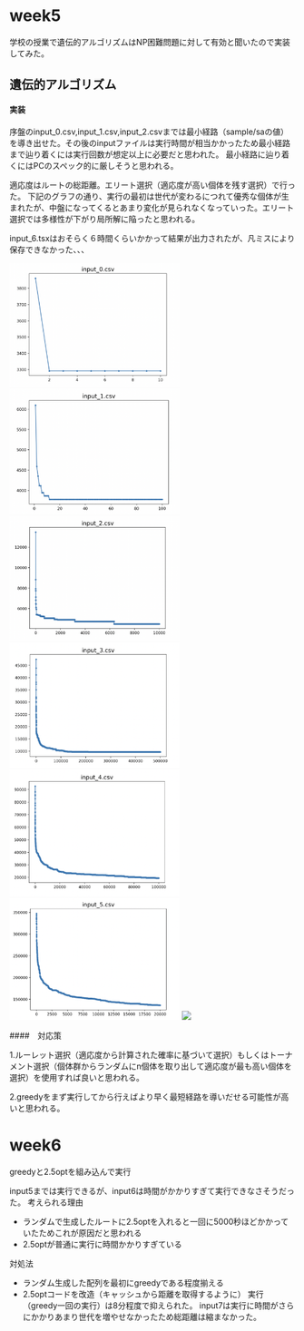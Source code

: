 # week5

学校の授業で遺伝的アルゴリズムはNP困難問題に対して有効と聞いたので実装してみた。

## 遺伝的アルゴリズム

#### 実装

序盤のinput_0.csv,input_1.csv,input_2.csvまでは最小経路（sample/saの値）を導き出せた。その後のinputファイルは実行時間が相当かかったため最小経路まで辿り着くには実行回数が想定以上に必要だと思われた。
最小経路に辿り着くにはPCのスペック的に厳しそうと思われる。

適応度はルートの総距離。エリート選択（適応度が高い個体を残す選択）で行った。
下記のグラフの通り、実行の最初は世代が変わるにつれて優秀な個体が生まれたが、中盤になってくるとあまり変化が見られなくなっていった。エリート選択では多様性が下がり局所解に陥ったと思われる。

input_6.tsxはおそらく６時間くらいかかって結果が出力されたが、凡ミスにより保存できなかった、、、

<img src="./output_image/image-0.png" width="300">
<img src="./output_image/image-1.png" width="300">
<img src="./output_image/image-2.png" width="300">
<img src="./output_image/image-3.png" width="300">
<img src="./output_image/image-4.png" width="300">
<img src="./output_image/image-5.png" width="300">
<img src="./output_image/image-6.png" width="300">

####　対応策

1.ルーレット選択（適応度から計算された確率に基づいて選択）もしくはトーナメント選択（個体群からランダムにn個体を取り出して適応度が最も高い個体を選択）を使用すれば良いと思われる。

2.greedyをまず実行してから行えばより早く最短経路を導いだせる可能性が高いと思われる。


# week6

greedyと2.5optを組み込んで実行

input5までは実行できるが、input6は時間がかかりすぎて実行できなさそうだった。
考えられる理由
- ランダムで生成したルートに2.5optを入れると一回に5000秒ほどかかっていたためこれが原因だと思われる
- 2.5optが普通に実行に時間かかりすぎている

対処法
- ランダム生成した配列を最初にgreedyである程度揃える
- 2.5optコードを改造（キャッシュから距離を取得するように）
実行（greedy一回の実行）は8分程度で抑えられた。
input7は実行に時間がさらにかかりあまり世代を増やせなかったため総距離は縮まなかった。

